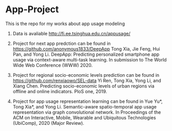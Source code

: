 # App-Project
This is the repo for my works about app usage modeling

1. Data is avaliable http://fi.ee.tsinghua.edu.cn/appusage/

2. Project for next app predction can be found in https://github.com/anonymous1833/DeepApp
Tong Xia, Jie Feng, Hui Pan, and Yong Li. DeepApp: Predicting personalized smartphone app usage via context-aware multi-task learning. In submission to The World Wide Web Conference (WWW) 2020.

3. Project for regional socio-economic levels prediction can be found in https://github.com/renxiaowo/SEL-data
Yi Ren, Tong Xia, Yong Li, and Xiang Chen. Predicting socio-economic levels of urban regions via offline and online indicators. PloS one, 2019.

4. Project for app usage representation learning can be found in 
Yue Yu*, Tong Xia*, and Yong Li. Semantic-aware spatio-temporal app usage representation via graph convolutional network. In Proceedings of the ACM on Interactive, Mobile, Wearable and Ubiquitous Technologies (UbiComp), 2020 (Major Review).

